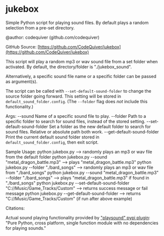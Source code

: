 # jukebox
Simple Python script for playing sound files. By default plays a random selection from a pre-set directory.

@author: codequiver (github.com/codequiver)

GitHub Source: [https://github.com/CodeQuiver/jukebox](https://github.com/CodeQuiver/jukebox)

This script will play a random mp3 or wav sound file from a set folder when activated. 
By default, the directory/folder is "./jukebox_sound".

Alternatively, a specific sound file name or a specific folder can be passed as argument(s).

The script can be called with `--set-default-sound-folder` to change the source folder going forward.
This setting will be stored in `default_sound_folder.config`. (The `--folder` flag does *not* include this functionality.)

Args:
--sound                        Name of a specific sound file to play.
--folder                       Path to a specific folder to search for sound files, instead of the stored setting.
--set-default-sound-folder     Set a folder as the new default folder to search for sound files. Relative or absolute path both work.
--get-default-sound-folder     Print the current default sound folder stored in `default_sound_folder.config`, then exit script.

Sample Usage:
    python jukebox.py                                                           --> randomly plays an mp3 or wav file from the default folder
    python jukebox.py --sound "metal_dragon_battle.mp3"                         --> plays "metal_dragon_battle.mp3"
    python jukebox.py --folder "./bard_songs"                                   --> randomly plays an mp3 or wav file from "./bard_songs"
    python jukebox.py --sound "metal_dragon_battle.mp3" --folder "./bard_songs" --> plays "metal_dragon_battle.mp3" if found in "./bard_songs"
    python jukebox.py --set-default-sound-folder "C://Music/Game_Tracks/Custom" --> returns success message or fail message
    python jukebox.py --get-default-sound-folder                                --> returns "C://Music/Game_Tracks/Custom" (if run after above example)

Citations:

Actual sound playing functionality provided by ["playsound" pypi plugin](https://pypi.org/project/playsound/): "Pure Python, cross platform, single function module with no dependencies for playing sounds."